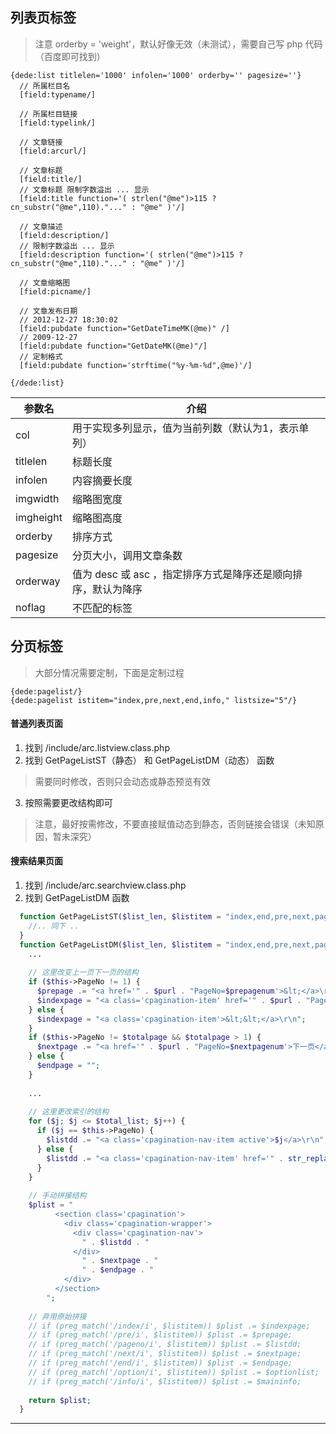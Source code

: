 ## 列表页标签
> 注意 orderby = 'weight'，默认好像无效（未测试），需要自己写 php 代码（百度即可找到）

```
{dede:list titlelen='1000' infolen='1000' orderby='' pagesize=''}
  // 所属栏目名
  [field:typename/]
  
  // 所属栏目链接
  [field:typelink/]
  
  // 文章链接
  [field:arcurl/]
  
  // 文章标题
  [field:title/]
  // 文章标题 限制字数溢出 ... 显示
  [field:title function='( strlen("@me")>115 ? cn_substr("@me",110)."..." : "@me" )'/]
  
  // 文章描述
  [field:description/]
  // 限制字数溢出 ... 显示
  [field:description function='( strlen("@me")>115 ? cn_substr("@me",110)."..." : "@me" )'/]
  
  // 文章缩略图
  [field:picname/]
  
  // 文章发布日期
  // 2012-12-27 18:30:02
  [field:pubdate function="GetDateTimeMK(@me)" /]
  // 2009-12-27
  [field:pubdate function="GetDateMK(@me)"/] 
  // 定制格式
  [field:pubdate function='strftime("%y-%m-%d",@me)'/]
  
{/dede:list}
```

 参数名     | 介绍
 -----     | ---------------------------------------
 col       | 用于实现多列显示，值为当前列数（默认为1，表示单列）
 titlelen  | 标题长度
 infolen   | 内容摘要长度
 imgwidth  | 缩略图宽度
 imgheight | 缩略图高度
 orderby   | 排序方式
 pagesize  | 分页大小，调用文章条数
 orderway  | 值为 desc 或 asc ，指定排序方式是降序还是顺向排序，默认为降序
 noflag    | 不匹配的标签
 
 
 
## 分页标签
> 大部分情况需要定制，下面是定制过程

```
{dede:pagelist/}
{dede:pagelist istitem="index,pre,next,end,info," listsize="5"/}
```

#### 普通列表页面
1. 找到 /include/arc.listview.class.php
2. 找到 GetPageListST（静态） 和 GetPageListDM（动态） 函数
> 需要同时修改，否则只会动态或静态预览有效
3. 按照需要更改结构即可
> 注意，最好按需修改，不要直接赋值动态到静态，否则链接会错误（未知原因，暂未深究）

#### 搜索结果页面
1. 找到 /include/arc.searchview.class.php
2. 找到 GetPageListDM 函数

```php
  function GetPageListST($list_len, $listitem = "index,end,pre,next,pageno") {
    //.. 同下 ..
  }
  function GetPageListDM($list_len, $listitem = "index,end,pre,next,pageno") {
    ...
    
    // 这里改变上一页下一页的结构
    if ($this->PageNo != 1) {
      $prepage .= "<a href='" . $purl . "PageNo=$prepagenum'>&lt;</a>\r\n";
      $indexpage = "<a class='cpagination-item' href='" . $purl . "PageNo=1'>&lt;&lt;</a>\r\n";
    } else {
      $indexpage = "<a class='cpagination-item'>&lt;&lt;</a>\r\n";
    }
    if ($this->PageNo != $totalpage && $totalpage > 1) {
      $nextpage .= "<a href='" . $purl . "PageNo=$nextpagenum'>下一页</a>\r\n";
    } else {
      $endpage = "";
    }
    
    ...
    
    // 这里更改索引的结构
    for ($j; $j <= $total_list; $j++) {
      if ($j == $this->PageNo) {
        $listdd .= "<a class='cpagination-nav-item active'>$j</a>\r\n";
      } else {
        $listdd .= "<a class='cpagination-nav-item' href='" . str_replace("{page}", $j, $tnamerule) . "'>" . $j . "</a>\r\n";
      }
    }
    
    // 手动拼接结构
    $plist = "
          <section class='cpagination'>
            <div class='cpagination-wrapper'>
              <div class='cpagination-nav'>
                " . $listdd . "
              </div>
                " . $nextpage . "
                " . $endpage . "
            </div>
          </section>
        ";
     
    // 弃用原始拼接
    // if (preg_match('/index/i', $listitem)) $plist .= $indexpage;
    // if (preg_match('/pre/i', $listitem)) $plist .= $prepage;
    // if (preg_match('/pageno/i', $listitem)) $plist .= $listdd;
    // if (preg_match('/next/i', $listitem)) $plist .= $nextpage;
    // if (preg_match('/end/i', $listitem)) $plist .= $endpage;
    // if (preg_match('/option/i', $listitem)) $plist .= $optionlist;
    // if (preg_match('/info/i', $listitem)) $plist .= $maininfo;
    
    return $plist;
  }
```

------------------------------------------------------------